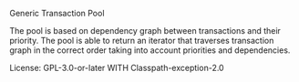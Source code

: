 Generic Transaction Pool

The pool is based on dependency graph between transactions
and their priority.
The pool is able to return an iterator that traverses transaction
graph in the correct order taking into account priorities and dependencies.

License: GPL-3.0-or-later WITH Classpath-exception-2.0
